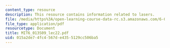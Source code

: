 ```yaml
---
content_type: resource
description: This resource contains information related to lasers.
file: /media/https%3A/open-learning-course-data-rc.s3.amazonaws.com/6-013-electromagnetics-and-applications-spring-2009/015a2de74fc4567de4355129cc506ba5_MIT6_013S09_lec22.pdf
file_type: application/pdf
resourcetype: Document
title: MIT6_013S09_lec22.pdf
uid: 015a2de7-4fc4-567d-e435-5129cc506ba5
---
```

